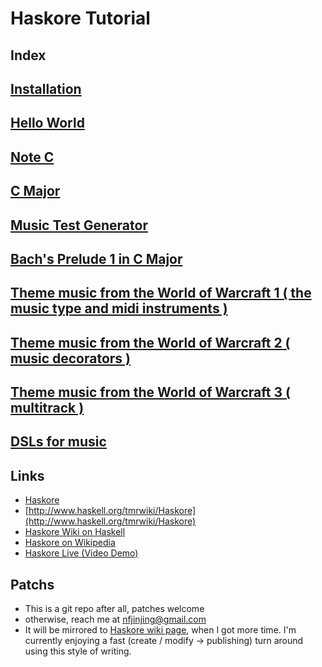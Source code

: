 Haskore Tutorial
================

Index
-----


## [Installation](haskore-guide/blob/master/doc/install.markdown)

## [Hello World](haskore-guide/blob/master/doc/hello.markdown)

## [Note C](haskore-guide/blob/master/doc/c.markdown)

## [C Major](haskore-guide/blob/master/doc/c_major.markdown)

## [Music Test Generator](haskore-guide/blob/master/doc/music_test.markdown)

## [Bach's Prelude 1 in C Major](haskore-guide/blob/master/doc/bach_prelude.markdown)

## [Theme music from the World of Warcraft 1 ( the music type and midi instruments )](haskore-guide/blob/master/doc/wow_1.markdown)

## [Theme music from the World of Warcraft 2 ( music decorators )](haskore-guide/blob/master/doc/wow_2.markdown)

## [Theme music from the World of Warcraft 3 ( multitrack )](haskore-guide/blob/master/doc/wow_3.markdown)

## [DSLs for music](haskore-guide/blob/master/doc/music_dsl.markdown)

Links
-----

* [Haskore](http://www.haskell.org/haskore/)
* [http://www.haskell.org/tmrwiki/Haskore](http://www.haskell.org/tmrwiki/Haskore)
* [Haskore Wiki on Haskell](http://www.haskell.org/haskellwiki/Haskore)
* [Haskore on Wikipedia](http://en.wikipedia.org/wiki/Haskore)
* [Haskore Live (Video Demo)](http://video.google.com/videoplay?docid=5849699036632847795)

Patchs
------

* This is a git repo after all, patches welcome
* otherwise, reach me at [nfjinjing@gmail.com](mailto:nfjinjing@gmail.com)
* It will be mirrored to [Haskore wiki page](http://www.haskell.org/haskellwiki/Haskore), when I got more time. I'm currently enjoying a fast (create / modify -> publishing) turn around using this style of writing.